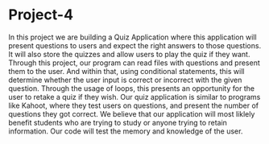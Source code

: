 # Project-4
In this project we are building a Quiz Application where this application will present questions to users and expect the right answers to those questions. It will also store the quizzes and allow users to play the quiz if they want. Through this project, our program can read files with questions and present them to the user. And within that, using conditional statements, this will determine whether the user input is correct or incorrect with the given question. Through the usage of loops, this presents an opportunity for the user to retake a quiz if they wish. Our quiz application is similar to programs like Kahoot, where they test users on questions, and present the number of questions they got correct. We believe that our application will most liklely benefit students who are trying to study or anyone trying to retain information. Our code will test the memory and knowledge of the user.
